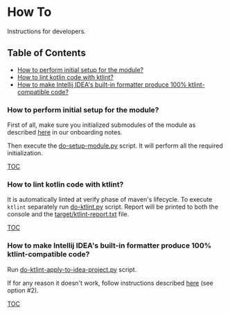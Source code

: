 # How To
Instructions for developers.

## <a name="toc">Table of Contents</a>

* [How to perform initial setup for the module?](#ht-setup-module)
* [How to lint kotlin code with ktlint?](#ht-lint-kotlin)
* [How to make Intellij IDEA's built-in formatter produce 100% ktlint-compatible code?](#ht-idea-ktlint)

### <a name="ht-setup-module">How to perform initial setup for the module?</a>
First of all, make sure you initialized submodules of the module as described [here](https://docs.google.com/document/d/1kRbFx_9Za-PJGbIjeszHv42HXnjmnzRYPJVwUonUlK8/edit#heading=h.9pql0ux3bhfc) in our onboarding notes.

Then execute the [do-setup-module.py](../commons/do-setup-module.py) script. It will perform all the required initialization.

[TOC](#toc)

### <a name="ht-lint-kotlin">How to lint kotlin code with ktlint?</a>
It is automatically linted at verify phase of maven's lifecycle.
To execute `ktlint` separately run [do-ktlint.py](../do-ktlint.py) script.
Report will be printed to both the console and the [target/ktlint-report.txt](../target/ktlint-report.txt) file.

[TOC](#toc)

### <a name="ht-idea-ktlint">How to make Intellij IDEA's built-in formatter produce 100% ktlint-compatible code?</a>
Run [do-ktlint-apply-to-idea-project.py](../do-ktlint-apply-to-idea-project.py) script.

If for any reason it doesn't work, follow instructions described [here](https://github.com/shyiko/ktlint#-with-intellij-idea) (see option #2).

[TOC](#toc)
